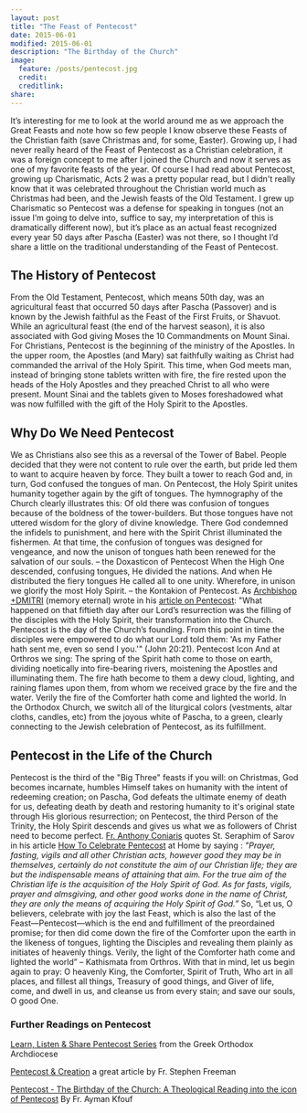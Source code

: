 ```yaml
---
layout: post
title: "The Feast of Pentecost"
date: 2015-06-01
modified: 2015-06-01
description: "The Birthday of the Church"
image: 
  feature: /posts/pentecost.jpg
  credit:
  creditlink:
share:
---
```


It’s interesting for me to look at the world around me as we approach the Great Feasts and note how so few people I know observe these Feasts of the Christian faith (save Christmas and, for some, Easter). Growing up, I had never really heard of the Feast of Pentecost as a Christian celebration, it was a foreign concept to me after I joined the Church and now it serves as one of my favorite feasts of the year. Of course I had read about Pentecost, growing up Charismatic, Acts 2 was a pretty popular read, but I didn't really know that it was celebrated throughout the Christian world much as Christmas had been, and the Jewish feasts of the Old Testament. I grew up Charismatic so Pentecost was a defense for speaking in tongues (not an issue I’m going to delve into, suffice to say, my interpretation of this is dramatically different now), but it’s place as an actual feast recognized every year 50 days after Pascha (Easter) was not there, so I thought I’d share a little on the traditional understanding of the Feast of Pentecost.

## The History of Pentecost

From the Old Testament, Pentecost, which means 50th day, was an agricultural feast that occurred 50 days after Pascha (Passover) and is known by the Jewish faithful as the Feast of the First Fruits, or Shavuot. While an agricultural feast (the end of the harvest season), it is also associated with God giving Moses the 10 Commandments on Mount Sinai. For Christians, Pentecost is the beginning of the ministry of the Apostles. In the upper room, the Apostles (and Mary) sat faithfully waiting as Christ had commanded the arrival of the Holy Spirit. This time, when God meets man, instead of bringing stone tablets written with fire, the fire rested upon the heads of the Holy Apostles and they preached Christ to all who were present. Mount Sinai and the tablets given to Moses foreshadowed what was now fulfilled with the gift of the Holy Spirit to the Apostles.

## Why Do We Need Pentecost

We as Christians also see this as a reversal of the Tower of Babel. People decided that they were not content to rule over the earth, but pride led them to want to acquire heaven by force. They built a tower to reach God and, in turn, God confused the tongues of man. On Pentecost, the Holy Spirit unites humanity together again by the gift of tongues. The hymnography of the Church clearly illustrates this: Of old there was confusion of tongues because of the boldness of the tower-builders. But those tongues have not uttered wisdom for the glory of divine knowledge. There God condemned the infidels to punishment, and here with the Spirit Christ illuminated the fishermen. At that time, the confusion of tongues was designed for vengeance, and now the unison of tongues hath been renewed for the salvation of our souls. – the Doxasticon of Pentecost When the High One descended, confusing tongues, He divided the nations. And when He distributed the fiery tongues He called all to one unity. Wherefore, in unison we glorify the most Holy Spirit. – the Kontakion of Pentecost. As [Archbishop +DMITRI](http://en.wikipedia.org/wiki/Archbishop_Dmitri_Royster) (memory eternal) wrote in his [article on Pentecost](http://www.pravoslavie.ru/english/62291.htm): "What happened on that fiftieth day after our Lord’s resurrection was the filling of the disciples with the Holy Spirit, their transformation into the Church. Pentecost is the day of the Church’s founding. From this point in time the disciples were empowered to do what our Lord told them: 'As my Father hath sent me, even so send I you.'" (John 20:21). Pentecost Icon And at Orthros we sing: The spring of the Spirit hath come to those on earth, dividing noetically into fire-bearing rivers, moistening the Apostles and illuminating them. The fire hath become to them a dewy cloud, lighting, and raining flames upon them, from whom we received grace by the fire and the water. Verily the fire of the Comforter hath come and lighted the world. In the Orthodox Church, we switch all of the liturgical colors (vestments, altar cloths, candles, etc) from the joyous white of Pascha, to a green, clearly connecting to the Jewish celebration of Pentecost, as its fulfillment.

## Pentecost in the Life of the Church

Pentecost is the third of the "Big Three" feasts if you will: on Christmas, God becomes incarnate, humbles Himself takes on humanity with the intent of redeeming creation; on Pascha, God defeats the ultimate enemy of death for us, defeating death by death and restoring humanity to it's original state through His glorious resurrection; on Pentecost, the third Person of the Trinity, the Holy Spirit descends and gives us what we as followers of Christ need to become perfect. [Fr. Anthony Coniaris](http://www.stmarysgoc.org/fr-anthony-coniaris/) quotes St. Seraphim of Sarov in his article [How To Celebrate Pentecost](http://www.theologic.com/oflweb/inhome/pcost.htm) at Home by saying : *"Prayer, fasting, vigils and all other Christian acts, however good they may be in themselves, certainly do not constitute the aim of our Christian life; they are but the indispensable means of attaining that aim. For the true aim of the Christian life is the acquisition of the Holy Spirit of God. As for fasts, vigils, prayer and almsgiving, and other good works done in the name of Christ, they are only the means of acquiring the Holy Spirit of God.”* So, “Let us, O believers, celebrate with joy the last Feast, which is also the last of the Feast—Pentecost—which is the end and fulfillment of the preordained promise; for then did come down the fire of the Comforter upon the earth in the likeness of tongues, lighting the Disciples and revealing them plainly as initiates of heavenly things. Verily, the light of the Comforter hath come and lighted the world” – Kathismata from Orthros. With that in mind, let us begin again to pray: O heavenly King, the Comforter, Spirit of Truth, Who art in all places, and fillest all things, Treasury of good things, and Giver of life, come, and dwell in us, and cleanse us from every stain; and save our souls, O good One.

### Further Readings on Pentecost

[Learn, Listen & Share Pentecost Series](http://www.goarch.org/special/listen_learn_share/pentecost) from the Greek Orthodox Archdiocese

[Pentecost & Creation](Phttp://glory2godforallthings.com/2013/06/21/pentecost-and-creation/) a great article by Fr. Stephen Freeman

[Pentecost - The Birthday of the Church: A Theological Reading into the icon of Pentecost](http://www.antiochian.org/sites/default/files/pentecost.pdf) By Fr. Ayman Kfouf
